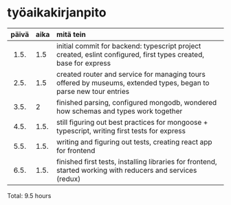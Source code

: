 # työaikakirjanpito

| päivä | aika | mitä tein  |
| :----:|:-----| :-----|
| 1.5. | 1.5    | initial commit for backend: typescript project created, eslint configured, first types created, base for express |
| 2.5. | 1.5    | created router and service for managing tours offered by museums, extended types, began to parse new tour entries |
| 3.5. | 2    | finished parsing, configured mongodb, wondered how schemas and types work together |
| 4.5. | 1.5.    | still figuring out best practices for mongoose + typescript, writing first tests for express |
| 5.5. | 1.5.    | writing and figuring out tests, creating react app for frontend |
| 6.5. | 1.5.    | finished first tests, installing libraries for frontend, started working with reducers and services (redux) |
Total: 9.5 hours